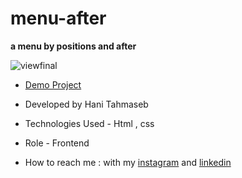 # menu-after
**a menu by positions and after**

![viewfinal](https://s6.uupload.ir/files/screenshot_(4)_us3r.png)

- [Demo Project]()

- Developed by Hani Tahmaseb

- Technologies Used - Html , css

- Role - Frontend

- How to reach me : with my [instagram](https://instagram.com/haniehtahmaseb) and [linkedin](https://linkedin.com/in/hani-tahmaseb-a52212212)


